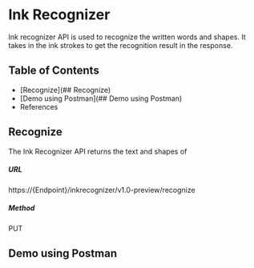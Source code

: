# Ink Recognizer
Ink recognizer API is used to recognize the written words and shapes. It takes in the ink strokes to get the recognition result in the response.

## Table of Contents

- [Recognize](## Recognize)
- [Demo using Postman](## Demo using Postman)
- References 

## Recognize
The Ink Recognizer API returns the text and shapes of
##### URL
https://{Endpoint}/inkrecognizer/v1.0-preview/recognize

##### Method
PUT



## Demo using Postman